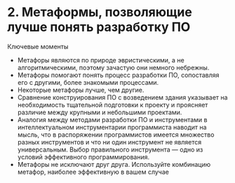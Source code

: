 

# 2. Метаформы, позволяющие лучше понять разработку ПО

Ключевые моменты

* Метафоры являются по природе эвристическими, а не алгоритмическими, поэтому зачастую они немного небрежны.
* Метафоры помогают понять процесс разработки ПО, сопоставляя его с другими, более знакомыми процессами.
* Некоторые метафоры лучше, чем другие.
* Сравнение конструирования ПО с возведением здания указывает на необходимость тщательной подготовки к проекту и
  проясняет различие между крупными и небольшими проектами.
* Аналогия между методами разработки ПО и инструментами в интеллектуальном инструментарии программиста наводит на мысль,
  что в распоряжении программистов имеется множество разных инструментов и что ни один инструмент не является
  универсальным. Выбор правильного инструмента — одно из условий эффективного программирования.
* Метафоры не исключают друг друга. Используйте комбинацию метафор, наиболее эффективную в вашем случае